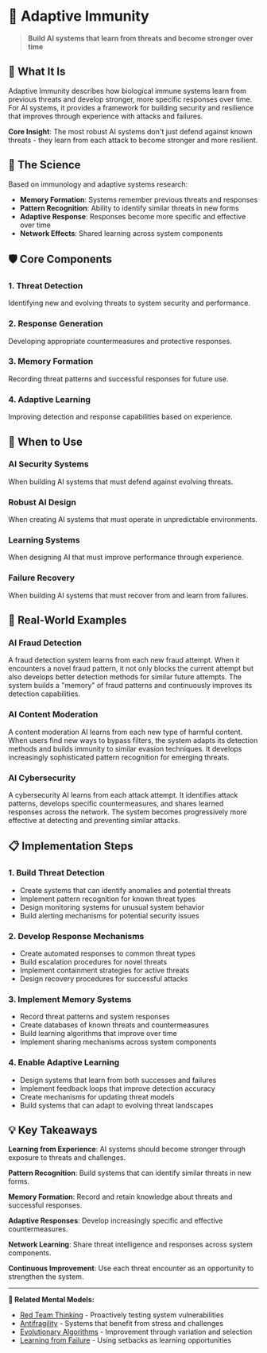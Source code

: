 # 🦠 Adaptive Immunity

> **Build AI systems that learn from threats and become stronger over time**

## 🎯 **What It Is**

Adaptive Immunity describes how biological immune systems learn from previous threats and develop stronger, more specific responses over time. For AI systems, it provides a framework for building security and resilience that improves through experience with attacks and failures.

**Core Insight**: The most robust AI systems don't just defend against known threats - they learn from each attack to become stronger and more resilient.

## 🧠 **The Science**

Based on immunology and adaptive systems research:

- **Memory Formation**: Systems remember previous threats and responses
- **Pattern Recognition**: Ability to identify similar threats in new forms
- **Adaptive Response**: Responses become more specific and effective over time
- **Network Effects**: Shared learning across system components

## 🛡️ **Core Components**

### **1. Threat Detection**
Identifying new and evolving threats to system security and performance.

### **2. Response Generation**
Developing appropriate countermeasures and protective responses.

### **3. Memory Formation**
Recording threat patterns and successful responses for future use.

### **4. Adaptive Learning**
Improving detection and response capabilities based on experience.

## 🎯 **When to Use**

### **AI Security Systems**
When building AI systems that must defend against evolving threats.

### **Robust AI Design**
When creating AI systems that must operate in unpredictable environments.

### **Learning Systems**
When designing AI that must improve performance through experience.

### **Failure Recovery**
When building AI systems that must recover from and learn from failures.

## 🚀 **Real-World Examples**

### **AI Fraud Detection**
A fraud detection system learns from each new fraud attempt. When it encounters a novel fraud pattern, it not only blocks the current attempt but also develops better detection methods for similar future attempts. The system builds a "memory" of fraud patterns and continuously improves its detection capabilities.

### **AI Content Moderation**
A content moderation AI learns from each new type of harmful content. When users find new ways to bypass filters, the system adapts its detection methods and builds immunity to similar evasion techniques. It develops increasingly sophisticated pattern recognition for emerging threats.

### **AI Cybersecurity**
A cybersecurity AI learns from each attack attempt. It identifies attack patterns, develops specific countermeasures, and shares learned responses across the network. The system becomes progressively more effective at detecting and preventing similar attacks.

## 📋 **Implementation Steps**

### **1. Build Threat Detection**
- Create systems that can identify anomalies and potential threats
- Implement pattern recognition for known threat types
- Design monitoring systems for unusual system behavior
- Build alerting mechanisms for potential security issues

### **2. Develop Response Mechanisms**
- Create automated responses to common threat types
- Build escalation procedures for novel threats
- Implement containment strategies for active threats
- Design recovery procedures for successful attacks

### **3. Implement Memory Systems**
- Record threat patterns and system responses
- Create databases of known threats and countermeasures
- Build learning algorithms that improve over time
- Implement sharing mechanisms across system components

### **4. Enable Adaptive Learning**
- Design systems that learn from both successes and failures
- Implement feedback loops that improve detection accuracy
- Create mechanisms for updating threat models
- Build systems that can adapt to evolving threat landscapes

## 💡 **Key Takeaways**

**Learning from Experience**: AI systems should become stronger through exposure to threats and challenges.

**Pattern Recognition**: Build systems that can identify similar threats in new forms.

**Memory Formation**: Record and retain knowledge about threats and successful responses.

**Adaptive Responses**: Develop increasingly specific and effective countermeasures.

**Network Learning**: Share threat intelligence and responses across system components.

**Continuous Improvement**: Use each threat encounter as an opportunity to strengthen the system.

---

**🔗 Related Mental Models:**
- [Red Team Thinking](./red-team-thinking.md) - Proactively testing system vulnerabilities
- [Antifragility](./antifragility.md) - Systems that benefit from stress and challenges
- [Evolutionary Algorithms](./evolutionary-algorithms.md) - Improvement through variation and selection
- [Learning from Failure](./learning-from-failure.md) - Using setbacks as learning opportunities